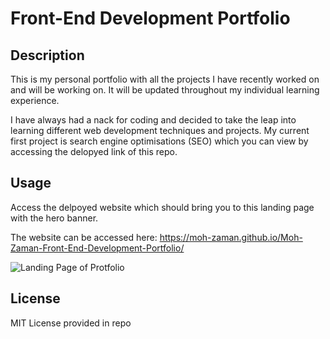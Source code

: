# Front-End Development Portfolio

## Description

This is my personal portfolio with all the projects I have recently worked on and will be working on. It will be updated throughout my individual learning experience.

I have always had a nack for coding and decided to take the leap into learning different web development techniques and projects. My current first project is search engine optimisations (SEO) which you can view by accessing the delopyed link of this repo.

## Usage

Access the delpoyed website which should bring you to this landing page with the hero banner.

The website can be accessed here: https://moh-zaman.github.io/Moh-Zaman-Front-End-Development-Portfolio/
 
![Landing Page of Protfolio](https://github.com/Moh-Zaman/Front-End-Development-Portfolio/blob/main/assets/images/Hero-Page.png)
    
## License

MIT License provided in repo
